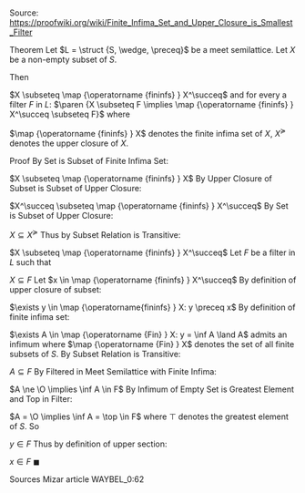 # 

Source: https://proofwiki.org/wiki/Finite_Infima_Set_and_Upper_Closure_is_Smallest_Filter

Theorem
Let $L = \struct {S, \wedge, \preceq}$ be a meet semilattice.
Let $X$ be a non-empty subset of $S$.

Then

$X \subseteq \map {\operatorname {fininfs} } X^\succeq$ and
for every a filter $F$ in $L$: $\paren {X \subseteq F \implies \map {\operatorname {fininfs} } X^\succeq \subseteq F}$
where

$\map {\operatorname {fininfs} } X$ denotes the finite infima set of $X$,
$X^\succeq$ denotes the upper closure of $X$.


Proof
By Set is Subset of Finite Infima Set:

$X \subseteq \map {\operatorname {fininfs} } X$
By Upper Closure of Subset is Subset of Upper Closure:

$X^\succeq \subseteq \map {\operatorname {fininfs} } X^\succeq$
By Set is Subset of Upper Closure:

$X \subseteq X^\succeq$
Thus by Subset Relation is Transitive:

$X \subseteq \map {\operatorname {fininfs} } X^\succeq$
Let $F$ be a filter in $L$ such that

$X \subseteq F$
Let $x \in \map {\operatorname {fininfs} } X^\succeq$
By definition of upper closure of subset:

$\exists y \in \map {\operatorname{fininfs} } X: y \preceq x$
By definition of finite infima set:

$\exists A \in \map {\operatorname {Fin} } X: y = \inf A \land A$ admits an infimum
where $\map {\operatorname {Fin} } X$ denotes the set of all finite subsets of $S$.
By Subset Relation is Transitive:

$A \subseteq F$
By Filtered in Meet Semilattice with Finite Infima:

$A \ne \O \implies \inf A \in F$
By Infimum of Empty Set is Greatest Element and Top in Filter:

$A = \O \implies \inf A = \top \in F$
where $\top$ denotes the greatest element of $S$.
So

$y \in F$
Thus by definition of upper section:

$x \in F$
$\blacksquare$


Sources
Mizar article WAYBEL_0:62




